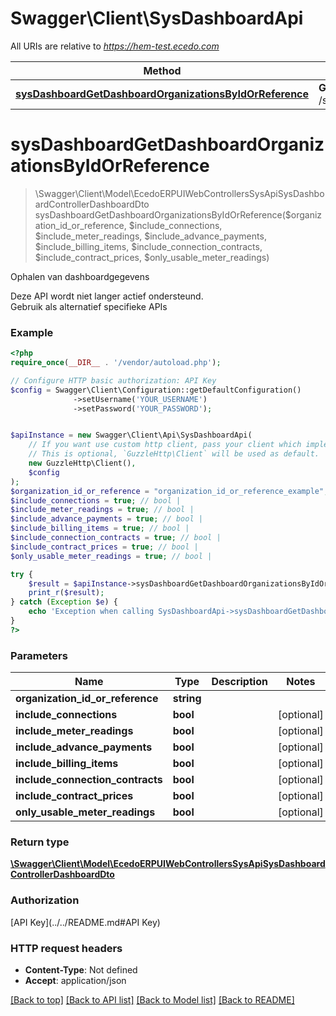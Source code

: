# Swagger\Client\SysDashboardApi

All URIs are relative to *https://hem-test.ecedo.com*

Method | HTTP request | Description
------------- | ------------- | -------------
[**sysDashboardGetDashboardOrganizationsByIdOrReference**](SysDashboardApi.md#sysDashboardGetDashboardOrganizationsByIdOrReference) | **GET** /sysapi/v1.0/dashboard/organizations/{organizationIdOrReference} | Ophalen van dashboardgegevens


# **sysDashboardGetDashboardOrganizationsByIdOrReference**
> \Swagger\Client\Model\EcedoERPUIWebControllersSysApiSysDashboardControllerDashboardDto sysDashboardGetDashboardOrganizationsByIdOrReference($organization_id_or_reference, $include_connections, $include_meter_readings, $include_advance_payments, $include_billing_items, $include_connection_contracts, $include_contract_prices, $only_usable_meter_readings)

Ophalen van dashboardgegevens

Deze API wordt niet langer actief ondersteund.<br />  Gebruik als alternatief specifieke APIs

### Example
```php
<?php
require_once(__DIR__ . '/vendor/autoload.php');

// Configure HTTP basic authorization: API Key
$config = Swagger\Client\Configuration::getDefaultConfiguration()
              ->setUsername('YOUR_USERNAME')
              ->setPassword('YOUR_PASSWORD');


$apiInstance = new Swagger\Client\Api\SysDashboardApi(
    // If you want use custom http client, pass your client which implements `GuzzleHttp\ClientInterface`.
    // This is optional, `GuzzleHttp\Client` will be used as default.
    new GuzzleHttp\Client(),
    $config
);
$organization_id_or_reference = "organization_id_or_reference_example"; // string | 
$include_connections = true; // bool | 
$include_meter_readings = true; // bool | 
$include_advance_payments = true; // bool | 
$include_billing_items = true; // bool | 
$include_connection_contracts = true; // bool | 
$include_contract_prices = true; // bool | 
$only_usable_meter_readings = true; // bool | 

try {
    $result = $apiInstance->sysDashboardGetDashboardOrganizationsByIdOrReference($organization_id_or_reference, $include_connections, $include_meter_readings, $include_advance_payments, $include_billing_items, $include_connection_contracts, $include_contract_prices, $only_usable_meter_readings);
    print_r($result);
} catch (Exception $e) {
    echo 'Exception when calling SysDashboardApi->sysDashboardGetDashboardOrganizationsByIdOrReference: ', $e->getMessage(), PHP_EOL;
}
?>
```

### Parameters

Name | Type | Description  | Notes
------------- | ------------- | ------------- | -------------
 **organization_id_or_reference** | **string**|  |
 **include_connections** | **bool**|  | [optional]
 **include_meter_readings** | **bool**|  | [optional]
 **include_advance_payments** | **bool**|  | [optional]
 **include_billing_items** | **bool**|  | [optional]
 **include_connection_contracts** | **bool**|  | [optional]
 **include_contract_prices** | **bool**|  | [optional]
 **only_usable_meter_readings** | **bool**|  | [optional]

### Return type

[**\Swagger\Client\Model\EcedoERPUIWebControllersSysApiSysDashboardControllerDashboardDto**](../Model/EcedoERPUIWebControllersSysApiSysDashboardControllerDashboardDto.md)

### Authorization

[API Key](../../README.md#API Key)

### HTTP request headers

 - **Content-Type**: Not defined
 - **Accept**: application/json

[[Back to top]](#) [[Back to API list]](../../README.md#documentation-for-api-endpoints) [[Back to Model list]](../../README.md#documentation-for-models) [[Back to README]](../../README.md)

